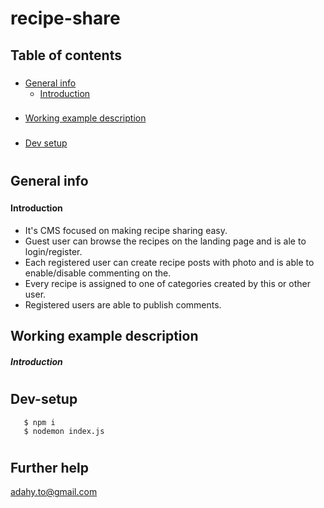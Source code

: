 

# recipe-share

## Table of contents

###

- [General info](#general-info)
  - [Introduction](#introduction)
  ###
- [Working example description](#working-example-description)
  ###
- [Dev setup](#dev-setup)

#

## General info

###

#### Introduction

- It's CMS focused on making recipe sharing easy.
- Guest user can browse the recipes on the landing page and
    is ale to login/register.
- Each registered user can create recipe posts with photo and is able to enable/disable commenting on the.
- Every recipe is assigned to one of categories created by this or other user.
- Registered users are able to publish comments.

##

## Working example description

##### Introduction


#

## Dev-setup
```
   $ npm i 
   $ nodemon index.js
``` 
#

## Further help

adahy.to@gmail.com
